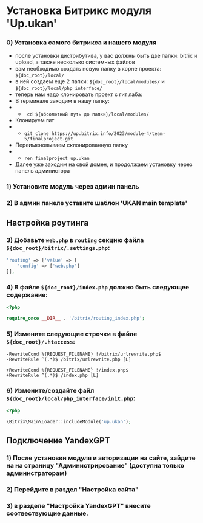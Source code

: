 # Установка Битрикс модуля 'Up.ukan'

### 0) Установка самого битрикса и нашего модуля

- после установки дистрибутива, у вас должны быть две папки: bitrix и upload, а также несколько системных файлов 
- вам необходимо создать новую папку в корне проекта: `${doc_root}/local/`
- в ней создаем еще 2 папки: `${doc_root}/local/modules/` и `${doc_root}/local/php_interface/`
- теперь нам надо клонировать проект с гит лаба: 
- В терминале заходим в нашу папку:
- - ``` cd ${абсолютный путь до папки}/local/modules/``` 
- Клонируем гит
- - ``` git clone https://up.bitrix.info/2023/module-4/team-5/finalproject.git ```
- Переименовываем склонированную папку
- - ```ren finalproject up.ukan```
- Далее уже заходим на свой домен, и продолжаем установку через панель администора

### 1) Установите модуль через админ панель

### 2) В админ панеле уставите шаблон 'UKAN main template'

## Настройка роутинга


### 3) Добавьте `web.php` в `routing` секцию файла `${doc_root}/bitrix/.settings.php`:

```php
'routing' => ['value' => [
	'config' => ['web.php']
]],
```

### 4) В файле `${doc_root}/index.php` должно быть следующее содержание:

```php
<?php

require_once __DIR__ . '/bitrix/routing_index.php';
```

### 5) Измените следующие строчки в файле `${doc_root}/.htaccess`:

```
-RewriteCond %{REQUEST_FILENAME} !/bitrix/urlrewrite.php$
-RewriteRule ^(.*)$ /bitrix/urlrewrite.php [L]

+RewriteCond %{REQUEST_FILENAME} !/index.php$
+RewriteRule ^(.*)$ /index.php [L]
```

### 6) Измените/создайте файл `${doc_root}/local/php_interface/init.php`:

```php
<?php

\Bitrix\Main\Loader::includeModule('up.ukan');
```
## Подключение YandexGPT

### 1) После установки модуля и авторизации на сайте, зайдите на на страницу "Администрирование" (доступна только администраторам)
### 2) Перейдите в раздел "Настройка сайта"
### 3) в разделе "Настройка YandexGPT" внесите соотвествующие данные.
